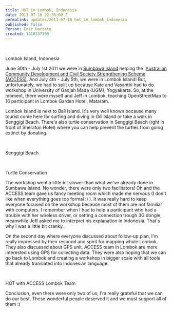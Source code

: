 ```yaml
---
title: HOT in Lombok, Indonesia
date: 2011-07-10 22:36:00 Z
permalink: updates/2011-07-10_hot_in_lombok_indonesia
published: false
Person: Emir Hartato
created: 1310337395
---
```


<p>&nbsp;</p><p><img src="https://s3.amazonaws.com/hotwww/files/old/imagecache/update_content/wp-content/uploads/2011/07/lombok.jpg" alt="">Lombok Island, Indonesia</p><p>June 30th - July 1st 2011 we were in <a href="http://hot.openstreetmap.org/weblog/2011/07/hot-in-sumbawa-indonesia/" target="_blank">Sumbawa Island</a>&nbsp;helping the &nbsp;<a href="http://www.access-indo.or.id/">Australian Community Development and Civil Society Strengthening Scheme (ACCESS)</a>. And July 4th - July 5th, we were in Lombok Island! But, unfortunately, we had to split up because Kate and Vasanthi had to do workshop in University of Gadjah Mada (UGM), Yogyakarta. So, at the moment, there were myself and Jeff in Lombok, teaching OpenStreetMap to 16 participant in Lombok Garden Hotel, Mataram.</p><p>Lombok Island is next to Bali Island. It's very well known because many tourist come here for surfing and diving in Gili Island or take a walk in Senggigi Beach. There's also turtle conservation in Senggigi Beach (rght in front of Sheraton Hotel) where you can help prevent the turtles from going extinct by donating.</p><p>&nbsp;</p><p><img src="https://s3.amazonaws.com/hotwww/files/old/imagecache/update_content/wp-content/uploads/2011/07/Gunungsari-20110702-00636.jpg" alt="">Senggigi Beach</p><p>&nbsp;</p><p><img src="https://s3.amazonaws.com/hotwww/files/old/imagecache/update_content/wp-content/uploads/2011/07/IMG-20110702-00629.jpg" alt="">Turtle Conservation</p><p>The workshop went a little bit slower than what we've already done in Sumbawa Island. No wonder, there were only two facilitators! Oh and the ACCESS team gave us fancy meeting room which made me nervous (I don't like when everything goes too formal :) ). It was really hard to keep everyone focused on the workshop because most of them are not familiar with computers. I remember when I had to help a participant who had a trouble with her wireless driver, or setting a connection trough 3G dongle, meanwhile Jeff asked me to interpret his explanation in Indonesia. That's why I was a little bit cranky.</p><p>On the second day where everyone discussed about follow-up plan, I'm really impressed by their respond and spirit for mapping whole Lombok. They also discussed about GPS unit, ACCESS team in Lombok are more interested using GPS for collecting data. They were also hoping that we&nbsp;can go back to Lombok and creating a workshop in bigger scale with all tools that already translated into Indonesian language.</p><p>&nbsp;</p><p><img src="https://s3.amazonaws.com/hotwww/files/old/imagecache/update_content/wp-content/uploads/2011/07/lombok_osm.jpg" alt="">HOT with ACCESS Lombok Team</p><p>Conclusion, even there were only two of us, I'm really grateful that we can do our best. These wonderful people deserved it and we must support all of them :)</p>
